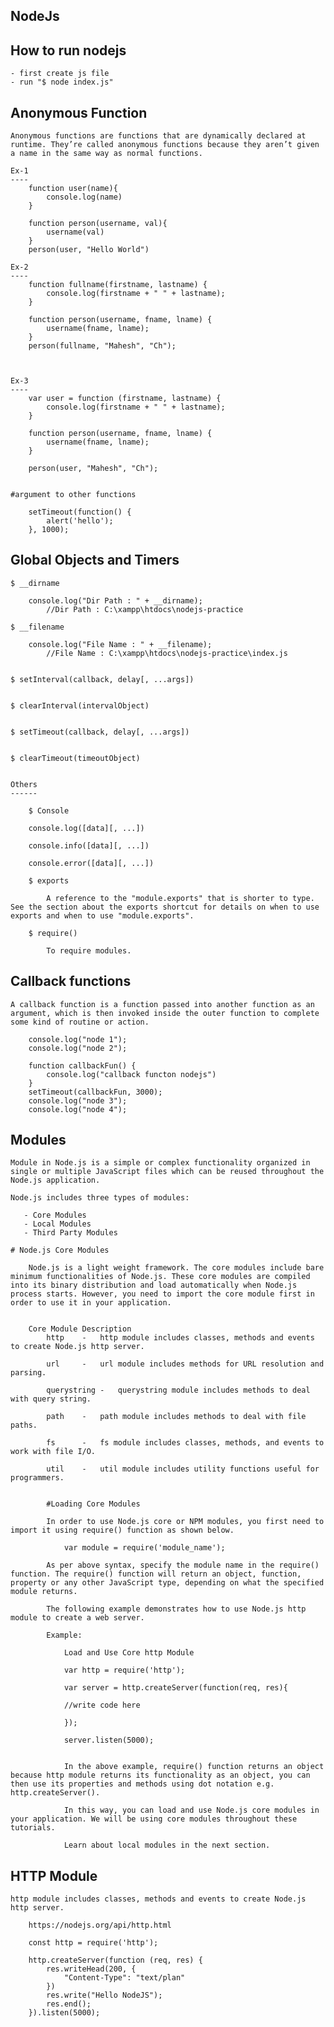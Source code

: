 ## NodeJs

## How to run nodejs

    - first create js file
    - run "$ node index.js"


## Anonymous Function

    Anonymous functions are functions that are dynamically declared at runtime. They’re called anonymous functions because they aren’t given a name in the same way as normal functions.

    Ex-1
    ----
        function user(name){
            console.log(name)
        }

        function person(username, val){
            username(val)
        }
        person(user, "Hello World")

    Ex-2
    ----
        function fullname(firstname, lastname) {
            console.log(firstname + " " + lastname);
        }

        function person(username, fname, lname) {
            username(fname, lname);
        }
        person(fullname, "Mahesh", "Ch");



    Ex-3
    ----
        var user = function (firstname, lastname) {
            console.log(firstname + " " + lastname);
        }

        function person(username, fname, lname) {
            username(fname, lname);
        }

        person(user, "Mahesh", "Ch");


    #argument to other functions

        setTimeout(function() {
            alert('hello');
        }, 1000);


## Global Objects and Timers

    $ __dirname

        console.log("Dir Path : " + __dirname);
            //Dir Path : C:\xampp\htdocs\nodejs-practice

    $ __filename

        console.log("File Name : " + __filename);
            //File Name : C:\xampp\htdocs\nodejs-practice\index.js
    

    $ setInterval(callback, delay[, ...args])


    $ clearInterval(intervalObject)


    $ setTimeout(callback, delay[, ...args])


    $ clearTimeout(timeoutObject)


    Others
    ------

        $ Console

        console.log([data][, ...])

        console.info([data][, ...])

        console.error([data][, ...])

        $ exports

            A reference to the "module.exports" that is shorter to type. See the section about the exports shortcut for details on when to use exports and when to use "module.exports".

        $ require()

            To require modules.

## Callback functions

    A callback function is a function passed into another function as an argument, which is then invoked inside the outer function to complete some kind of routine or action.

        console.log("node 1");
        console.log("node 2");

        function callbackFun() {
            console.log("callback functon nodejs")
        }
        setTimeout(callbackFun, 3000);
        console.log("node 3");
        console.log("node 4");


## Modules

    Module in Node.js is a simple or complex functionality organized in single or multiple JavaScript files which can be reused throughout the Node.js application.

    Node.js includes three types of modules:

       - Core Modules
       - Local Modules
       - Third Party Modules

    # Node.js Core Modules

        Node.js is a light weight framework. The core modules include bare minimum functionalities of Node.js. These core modules are compiled into its binary distribution and load automatically when Node.js process starts. However, you need to import the core module first in order to use it in your application.

 
        Core Module	Description
            http    -	http module includes classes, methods and events to create Node.js http server.

            url     -   url module includes methods for URL resolution and parsing.

            querystring -	querystring module includes methods to deal with query string.

            path    -   path module includes methods to deal with file paths.

            fs      -   fs module includes classes, methods, and events to work with file I/O.

            util    -	util module includes utility functions useful for programmers.


            #Loading Core Modules

            In order to use Node.js core or NPM modules, you first need to import it using require() function as shown below.

                var module = require('module_name');

            As per above syntax, specify the module name in the require() function. The require() function will return an object, function, property or any other JavaScript type, depending on what the specified module returns.

            The following example demonstrates how to use Node.js http module to create a web server.

            Example: 
                
                Load and Use Core http Module

                var http = require('http');

                var server = http.createServer(function(req, res){

                //write code here

                });

                server.listen(5000); 


                In the above example, require() function returns an object because http module returns its functionality as an object, you can then use its properties and methods using dot notation e.g. http.createServer().

                In this way, you can load and use Node.js core modules in your application. We will be using core modules throughout these tutorials.

                Learn about local modules in the next section.


## HTTP Module

    http module includes classes, methods and events to create Node.js http server.

        https://nodejs.org/api/http.html

        const http = require('http');

        http.createServer(function (req, res) {
            res.writeHead(200, {
                "Content-Type": "text/plan"
            })
            res.write("Hello NodeJS");
            res.end();
        }).listen(5000);

        